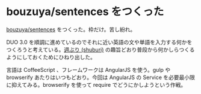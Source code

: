 # bouzuya/sentences をつくった

[bouzuya/sentences][] をつくった。枠だけ。苦し紛れ。

DUO 3.0 を順調に進めているのでそれに近い英語の文や単語を入力する何かをつくろうと考えている。[週ぶり (shuburi)][shuburi] の趣旨どおり普段から何かしらつくるようにしておくためにひねり出した。

言語は CoffeeScript 、フレームワークは AngularJS を使う。gulp や browserify あたりはいつもどおり。今回は AngularJS の Service を必要最小限に抑えてみる。browserify を使って require でどうにかしようという作戦。

[bouzuya/sentences]: https://github.com/bouzuya/sentences
[shuburi]: http://www.shuburi.org/
